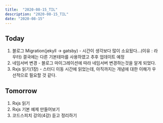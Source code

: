 ```yaml
---
title:  "2020-08-15_TIL"
description: "2020-08-15_TIL"
date: "2020-08-15"
---
```

## Today
  1. 블로그 Migration(jekyll -> gatsby)
    - 시간이 생각보다 많이 소요됬다...(이유 : 라우터) 결국에는 다른 기본테마를 사용하였고 추후 업데이트 예정
  2. 네임서버 변경
    - 블로그 마이그레이션에 따라 네임서버 변경하는것을 알게 되었다.   
  3. Rxjs 읽기(1장)
    - 스터디 이동 시간에 읽었는데, 아직까지는 개념에 대한 이해가 우선적으로 필요할 것 같다.
    
## Tomorrow
  1. Rxjs 읽기
  2. Rxjs 기본 예제 만들어보기
  3. 코드스피치 강의(4강) 듣고 정리하기
